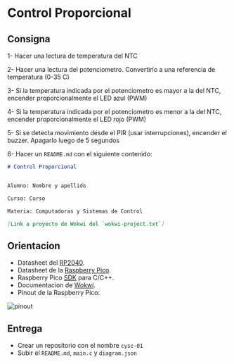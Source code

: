 # Control Proporcional

## Consigna

1- Hacer una lectura de temperatura del NTC

2- Hacer una lectura del potenciometro. Convertirlo a una referencia de temperatura (0-35 C)

3- Si la temperatura indicada por el potenciometro es mayor a la del NTC, encender proporcionalmente el LED azul (PWM)

4- Si la temperatura indicada por el potenciometro es menor a la del NTC, encender proporcionalmente el LED rojo (PWM)

5- Si se detecta movimiento desde el PIR (usar interrupciones), encender el buzzer. Apagarlo luego de 5 segundos

6- Hacer un `README.md` con el siguiente contenido:

```markdown
# Control Proporcional


Alumno: Nombre y apellido

Curso: Curso

Materia: Computadoras y Sistemas de Control

[Link a proyecto de Wokwi del `wokwi-project.txt`]
```

## Orientacion

- Datasheet del [RP2040][rp2040].
- Datasheet de la [Raspberry Pico][pico].
- Raspberry Pico [SDK][sdk] para C/C++.
- Documentacion de [Wokwi][wokwi].
- Pinout de la Raspberry Pico:

![pinout][pinout]

## Entrega

- Crear un repositorio con el nombre `cysc-01`
- Subir el `README.md`, `main.c` y `diagram.json`

[rp2040]: https://datasheets.raspberrypi.com/rp2040/rp2040-datasheet.pdf
[pico]: https://datasheets.raspberrypi.com/pico/pico-datasheet.pdf
[sdk]: https://datasheets.raspberrypi.com/pico/raspberry-pi-pico-c-sdk.pdf
[wokwi]: https://docs.wokwi.com/?utm_source=wokwi
[pinout]: https://www.raspberrypi.com/documentation/microcontrollers/images/Pico-R3-SDK11-Pinout.svg
